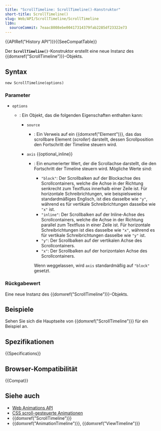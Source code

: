 ```yaml
---
title: "ScrollTimeline: ScrollTimeline()-Konstruktor"
short-title: ScrollTimeline()
slug: Web/API/ScrollTimeline/ScrollTimeline
l10n:
  sourceCommit: 7eaac8008ebe00417314379fab2285df23322e73
---
```


{{APIRef("History API")}}{{SeeCompatTable}}

Der **`ScrollTimeline()`**-Konstruktor erstellt eine neue Instanz des {{domxref("ScrollTimeline")}}-Objekts.

## Syntax

```js-nolint
new ScrollTimeline(options)
```

### Parameter

- `options`

  - : Ein Objekt, das die folgenden Eigenschaften enthalten kann:

    - `source`
      - : Ein Verweis auf ein {{domxref("Element")}}, das das scrollbare Element (_scroller_) darstellt, dessen Scrollposition den Fortschritt der Timeline steuern wird.
    - `axis` {{optional_inline}}

      - : Ein enumerierter Wert, der die Scrollachse darstellt, die den Fortschritt der Timeline steuern wird. Mögliche Werte sind:

        - `"block"`: Der Scrollbalken auf der Blockachse des Scrollcontainers, welche die Achse in der Richtung senkrecht zum Textfluss innerhalb einer Zeile ist. Für horizontale Schreibrichtungen, wie beispielsweise standardmäßiges Englisch, ist dies dasselbe wie `"y"`, während es für vertikale Schreibrichtungen dasselbe wie `"x"` ist.
        - `"inline"`: Der Scrollbalken auf der Inline-Achse des Scrollcontainers, welche die Achse in der Richtung parallel zum Textfluss in einer Zeile ist. Für horizontale Schreibrichtungen ist dies dasselbe wie `"x"`, während es für vertikale Schreibrichtungen dasselbe wie `"y"` ist.
        - `"y"`: Der Scrollbalken auf der vertikalen Achse des Scrollcontainers.
        - `"x"`: Der Scrollbalken auf der horizontalen Achse des Scrollcontainers.

        Wenn weggelassen, wird `axis` standardmäßig auf `"block"` gesetzt.

### Rückgabewert

Eine neue Instanz des {{domxref("ScrollTimeline")}}-Objekts.

## Beispiele

Sehen Sie sich die Hauptseite von {{domxref("ScrollTimeline")}} für ein Beispiel an.

## Spezifikationen

{{Specifications}}

## Browser-Kompatibilität

{{Compat}}

## Siehe auch

- [Web Animations API](/de/docs/Web/API/Web_Animations_API)
- [CSS scroll-gesteuerte Animationen](/de/docs/Web/CSS/CSS_scroll-driven_animations)
- {{domxref("ScrollTimeline")}}
- {{domxref("AnimationTimeline")}}, {{domxref("ViewTimeline")}}
